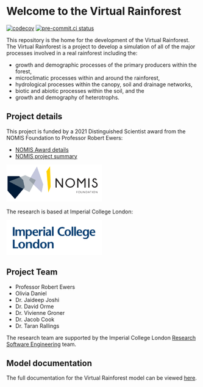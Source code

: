 # Welcome to the Virtual Rainforest

[![codecov](https://codecov.io/gh/ImperialCollegeLondon/virtual_rainforest/branch/develop/graph/badge.svg)](https://codecov.io/gh/ImperialCollegeLondon/virtual_rainforest)
[![pre-commit.ci status](https://results.pre-commit.ci/badge/github/ImperialCollegeLondon/virtual_rainforest/develop.svg)](https://results.pre-commit.ci/latest/github/ImperialCollegeLondon/virtual_rainforest/develop)

This repository is the home for the development of the Virtual Rainforest. The
Virtual Rainforest is a project to develop a simulation of all of the major
processes involved in a real rainforest including the:

* growth and demographic processes of the primary producers within the forest,
* microclimatic processes within and around the rainforest,
* hydrological processes within the canopy, soil and drainage networks,
* biotic and abiotic processes within the soil, and the
* growth and demography of heterotrophs.

## Project details

This project is funded by a 2021 Distinguished Scientist award from the NOMIS
Foundation to Professor Robert Ewers:

* [NOMIS Award details](https://nomisfoundation.ch/people/robert-ewers/)
* [NOMIS project summary](https://nomisfoundation.ch/research-projects/a-virtual-rainforest-for-understanding-the-stability-resilience-and-sustainability-of-complex-ecosystems/)

<!-- markdownlint-disable-next-line  MD033 MD013-->
[<img alt="NOMIS logo" src="docs/source/_static/images/logo-nomis-822-by-321.png" width=250>](https://nomisfoundation.ch)

The research is based at Imperial College London:

<!-- markdownlint-disable-next-line  MD033 MD013-->
[<img alt="Imperial logo" src="docs/source/_static/images/IMP_ML_1CS_4CP_CLEAR-SPACE.png" width=250>](https://imperial.ac.uk)

## Project Team

* Professor Robert Ewers
* Olivia Daniel
* Dr. Jaideep Joshi
* Dr. David Orme
* Dr. Vivienne Groner
* Dr. Jacob Cook
* Dr. Taran Rallings

The research team are supported by the Imperial College London
[Research Software
Engineering](https://www.imperial.ac.uk/admin-services/ict/self-service/research-support/rcs/service-offering/research-software-engineering/)
team.

## Model documentation

The full documentation for the Virtual Rainforest model can be viewed
[here](https://virtual-rainforest.readthedocs.io/en/latest/).
